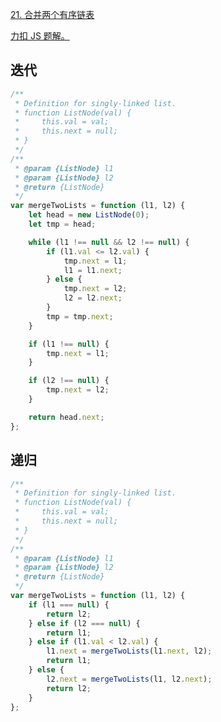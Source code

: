 [21. 合并两个有序链表](https://leetcode-cn.com/problems/merge-two-sorted-lists/submissions/)

[力扣 JS 题解。](https://github.com/GuYueJiaJie/blog/tree/master/%E6%95%B0%E6%8D%AE%E7%BB%93%E6%9E%84%E4%B8%8E%E7%AE%97%E6%B3%95)

## 迭代

```javascript
/**
 * Definition for singly-linked list.
 * function ListNode(val) {
 *     this.val = val;
 *     this.next = null;
 * }
 */
/**
 * @param {ListNode} l1
 * @param {ListNode} l2
 * @return {ListNode}
 */
var mergeTwoLists = function (l1, l2) {
    let head = new ListNode(0);
    let tmp = head;

    while (l1 !== null && l2 !== null) {
        if (l1.val <= l2.val) {
            tmp.next = l1;
            l1 = l1.next;
        } else {
            tmp.next = l2;
            l2 = l2.next;
        }
        tmp = tmp.next;
    }

    if (l1 !== null) {
        tmp.next = l1;
    }

    if (l2 !== null) {
        tmp.next = l2;
    }

    return head.next;
};
```

## 递归

```javascript
/**
 * Definition for singly-linked list.
 * function ListNode(val) {
 *     this.val = val;
 *     this.next = null;
 * }
 */
/**
 * @param {ListNode} l1
 * @param {ListNode} l2
 * @return {ListNode}
 */
var mergeTwoLists = function (l1, l2) {
    if (l1 === null) {
        return l2;
    } else if (l2 === null) {
        return l1;
    } else if (l1.val < l2.val) {
        l1.next = mergeTwoLists(l1.next, l2);
        return l1;
    } else {
        l2.next = mergeTwoLists(l1, l2.next);
        return l2;
    }
};
```
